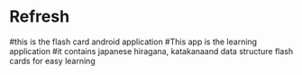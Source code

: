 # Refresh
#this is the flash card android application 
#This app is the learning application 
#it contains japanese hiragana, katakanaand data structure flash cards for easy learning
